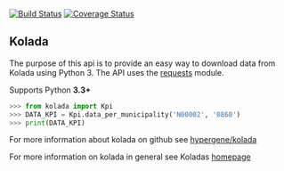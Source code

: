 [![Build Status](https://travis-ci.org/htp84/kolada.svg?branch=master)](https://travis-ci.org/htp84/kolada)
[![Coverage Status](https://coveralls.io/repos/github/htp84/kolada/badge.svg?branch=master)](https://coveralls.io/github/htp84/kolada?branch=master)

## Kolada

The purpose of this api is to provide an easy way to download data from Kolada using Python 3. The API uses the [requests](https://github.com/requests/requests) module.

Supports Python **3.3+**

```python
>>> from kolada import Kpi
>>> DATA_KPI = Kpi.data_per_municipality('N00002', '0860')
>>> print(DATA_KPI)
```

For more information about kolada on github see [hypergene/kolada](https://github.com/Hypergene/kolada)

For more information on kolada in general see Koladas [homepage](https://www.kolada.se)
